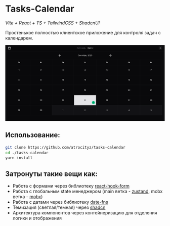 # Tasks-Calendar
_Vite + React + TS + TailwindCSS + ShadcnUI_

Простенькое полностью клиентское приложение для контроля задач с календарем.

![preview.png](preview.png)

## Использование:
```bash
git clone https://github.com/atrocityz/tasks-calendar
cd ./tasks-calendar
yarn install
```

## Затронуты такие вещи как:

- Работа с формами через библиотеку [react-hook-form](https://react-hook-form.com/) 
- Работа с глобальным state менеджером (main ветка - [zustand](https://zustand.docs.pmnd.rs/), mobx ветка - [mobx](https://mobx.js.org/README.html))
- Работа с датами через библиотеку [date-fns](https://date-fns.org/)
- Темизация (светлая/темная) через [shadcn](https://ui.shadcn.com/)
- Архитектура компонентов через контейнеризацию для отделения логики и отображения